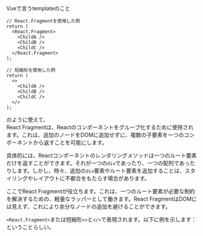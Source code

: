 Vueで言うtemplateのこと
```
// React.Fragmentを使用した例
return (
  <React.Fragment>
    <ChildA />
    <ChildB />
    <ChildC />
  </React.Fragment>
);

// 短縮形を使用した例
return (
  <>
    <ChildA />
    <ChildB />
    <ChildC />
  </>
);

```
のように使えて、  
React Fragmentは、Reactのコンポーネントをグループ化するために使用されます。これは、追加のノードをDOMに追加せずに、複数の子要素を一つのコンポーネントから返すことを可能にします。

具体的には、Reactコンポーネントのレンダリングメソッドは一つのルート要素だけを返すことができます。それが一つの`div`であったり、一つの配列であったりします。しかし、時々、追加の`div`要素やルート要素を追加することは、スタイリングやレイアウトに不都合をもたらす場合があります。

ここでReact Fragmentが役立ちます。これは、一つのルート要素が必要な制約を解決するための、軽量なラッパーとして働きます。React FragmentはDOMには見えず、これにより余分なノードの追加を避けることができます。

`<React.Fragment>`または短縮形`<>`と`</>`で表現されます。以下に例を示します：
ということらしい。